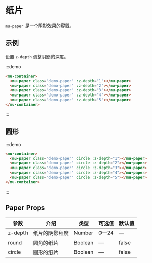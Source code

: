 # 纸片

`mu-paper` 是一个阴影效果的容器。

## 示例

设置 `z-depth` 调整阴影的深度。

:::demo
```html
<mu-container>
  <mu-paper class="demo-paper" :z-depth="1"></mu-paper>
  <mu-paper class="demo-paper" :z-depth="2"></mu-paper>
  <mu-paper class="demo-paper" :z-depth="3"></mu-paper>
  <mu-paper class="demo-paper" :z-depth="4"></mu-paper>
  <mu-paper class="demo-paper" :z-depth="5"></mu-paper>
</mu-container>
```
:::


## 圆形

:::demo
```html
<mu-container>
  <mu-paper class="demo-paper" circle :z-depth="1"></mu-paper>
  <mu-paper class="demo-paper" circle :z-depth="2"></mu-paper>
  <mu-paper class="demo-paper" circle :z-depth="3"></mu-paper>
  <mu-paper class="demo-paper" circle :z-depth="4"></mu-paper>
  <mu-paper class="demo-paper" circle :z-depth="5"></mu-paper>
</mu-container>
```
:::

## Paper Props

| 参数 | 介绍 | 类型 | 可选值 | 默认值 |
|------|------|------|------|------|
| z-depth | 纸片的阴影程度 | Number | 0—24 | — |
| round | 圆角的纸片 | Boolean | — | false |
| circle | 圆形的纸片 | Boolean | — | false |

<style lang="css">
.demo-paper {
  display: inline-block;
  height: 100px;
  width: 100px;
  margin: 20px;
  text-align: center;
}
</style>

